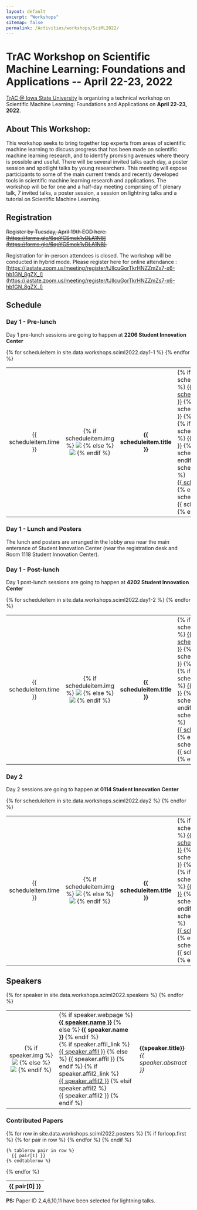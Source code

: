 ```yaml
---
layout: default
excerpt: "Workshops"
sitemap: false
permalink: /Activities/workshops/SciML2022/
---
```


# TrAC Workshop on Scientific Machine Learning: Foundations and Applications -- April 22-23, 2022

[TrAC @ Iowa State University](/) is organizing a technical workshop on Scientific Machine Learning: Foundations and Applications on **April 22-23, 2022**. 

## About This Workshop:
This workshop seeks to bring together top experts from areas of scientific machine learning to discuss progress that has been made on scientific machine learning research, and to identify promising avenues where theory is possible and useful. There will be several invited talks each day, a poster session and spotlight talks by young researchers. This meeting will expose participants to some of the main current trends and recently developed tools in scientific machine learning research and applications. The workshop will be for one and a half-day meeting comprising of 1 plenary talk, 7 invited talks, a poster session, a session on lightning talks and a tutorial on Scientific Machine Learning.

<!-- ## Submissions:
We invite your contributions in any of the following (and related) topics:
- New theory and fundamentals of scientific machine learning
- Applications of scientific machine learning to Translational AI
- Development of software, libraries, or benchmark datasets
- Identification of key challenges and opportunities for future research

**One-page extended abstract (in PDF)** should be submitted by **April 1, 2022 (23:59, CST)** to [this link](mailto:SciML_2.s4q69if80l49ckgz@u.box.com). The abstract will be peer-reviewed and selected for a lightning talk and/or a poster presentation.

We look forward to your contribution! -->

## Registration

~~Register by Tuesday, April 19th EOD here: [https://forms.gle/6qoYCSmek1vDLA1N8](https://forms.gle/6qoYCSmek1vDLA1N8).~~

Registration for in-person attendees is closed. The workshop will be conducted in hybrid mode. Please register here for online attendance :  [https://iastate.zoom.us/meeting/register/tJIlcuGorTkrHNZZmZs7-x6-hb1GN_8gZX_I](https://iastate.zoom.us/meeting/register/tJIlcuGorTkrHNZZmZs7-x6-hb1GN_8gZX_I)

## Schedule

### Day 1 - Pre-lunch

Day 1 pre-lunch sessions are going to happen at **2206 Student Innovation Center**

<div class = "post-content">
	<table>
		{% for scheduleitem in site.data.workshops.sciml2022.day1-1 %}
	    <tr>
	        <td>
	            <p align="center">
	                {{ scheduleitem.time }}
	            </p>
	        </td>
	        <td>
	            <div class="col-xs-12">
	                <p align="center">
	                	{% if scheduleitem.img %}
	                    	<img class="people-pic" src="{{ scheduleitem.img | prepend: '/images/workshops/sciml2022/' | prepend: site.baseurl | prepend: site.url }}" target="_blank">
	                    {% else %}
	                    	<img class="people-pic" src="{{ 'avatar.jpg' | prepend: '/images/workshops/sciml2022/' | prepend: site.baseurl | prepend: site.url }}" target="_blank">
	                    {% endif %}
	                </p>
	            </div>
	        </td>
	        <td align="center">
	        	<div class="col-xs-12">
		        	<b>{{ scheduleitem.title }}</b>
	        	</div>
	        </td>
	        <td>
	            <div class="people-name text-center">
	            	<!-- scheduleitem name (link to webpage if provided) -->
	            	{% if scheduleitem.webpage %}
	            		<a href="{{ scheduleitem.webpage }}" target="_blank">{{ scheduleitem.speaker }}</a>
	            	{% else %}
	            		{{ scheduleitem.speaker }}
	            	{% endif %}
	                <br>
	                <!-- scheduleitem affiliation (if provided) -->
	                {% if scheduleitem.affil_link %}
	                	<a href="{{ scheduleitem.affil_link }}" target="_blank">{{ scheduleitem.affil }}</a>
	                {% else %}
	                	{{ scheduleitem.affil }}
	                {% endif %}
	                <!-- Additional scheduleitem affiliation (if provided) -->
	                {% if scheduleitem.affil2_link %}
	                	<br>
	                	<a href="{{ scheduleitem.affil2_link }}" target="_blank">{{ scheduleitem.affil2 }}</a>
	                {% elsif scheduleitem.affil2 %}
	                	<br>
	                	{{ scheduleitem.affil2 }}
	                {% endif %}
	            </div>
	        </td>
	    </tr>
	{% endfor %}
	</table>
</div>

### Day 1 - Lunch and Posters

The lunch and posters are arranged in the lobby area near the main enterance of Student Innovation Center (near the registration desk and Room 1118 Student Innovation Center).

### Day 1 - Post-lunch

Day 1 post-lunch sessions are going to happen at **4202 Student Innovation Center**

<div class = "post-content">
	<table>
		{% for scheduleitem in site.data.workshops.sciml2022.day1-2 %}
	    <tr>
	        <td>
	            <p align="center">
	                {{ scheduleitem.time }}
	            </p>
	        </td>
	        <td>
	            <div class="col-xs-12">
	                <p align="center">
	                	{% if scheduleitem.img %}
	                    	<img class="people-pic" src="{{ scheduleitem.img | prepend: '/images/workshops/sciml2022/' | prepend: site.baseurl | prepend: site.url }}" target="_blank">
	                    {% else %}
	                    	<img class="people-pic" src="{{ 'avatar.jpg' | prepend: '/images/workshops/sciml2022/' | prepend: site.baseurl | prepend: site.url }}" target="_blank">
	                    {% endif %}
	                </p>
	            </div>
	        </td>
	        <td align="center">
	        	<div class="col-xs-12">
		        	<b>{{ scheduleitem.title }}</b>
	        	</div>
	        </td>
	        <td>
	            <div class="people-name text-center">
	            	<!-- scheduleitem name (link to webpage if provided) -->
	            	{% if scheduleitem.webpage %}
	            		<a href="{{ scheduleitem.webpage }}" target="_blank">{{ scheduleitem.speaker }}</a>
	            	{% else %}
	            		{{ scheduleitem.speaker }}
	            	{% endif %}
	                <br>
	                <!-- scheduleitem affiliation (if provided) -->
	                {% if scheduleitem.affil_link %}
	                	<a href="{{ scheduleitem.affil_link }}" target="_blank">{{ scheduleitem.affil }}</a>
	                {% else %}
	                	{{ scheduleitem.affil }}
	                {% endif %}
	                <!-- Additional scheduleitem affiliation (if provided) -->
	                {% if scheduleitem.affil2_link %}
	                	<br>
	                	<a href="{{ scheduleitem.affil2_link }}" target="_blank">{{ scheduleitem.affil2 }}</a>
	                {% elsif scheduleitem.affil2 %}
	                	<br>
	                	{{ scheduleitem.affil2 }}
	                {% endif %}
	            </div>
	        </td>
	    </tr>
	{% endfor %}
	</table>
</div>

### Day 2 

Day 2 sessions are going to happen at **0114 Student Innovation Center**

<div class = "post-content">
	<table>
		{% for scheduleitem in site.data.workshops.sciml2022.day2 %}
	    <tr>
	        <td>
	            <p align="center">
	                {{ scheduleitem.time }}
	            </p>
	        </td>
	        <td>
	            <div class="col-xs-12">
	                <p align="center">
	                	{% if scheduleitem.img %}
	                    	<img class="people-pic" src="{{ scheduleitem.img | prepend: '/images/workshops/sciml2022/' | prepend: site.baseurl | prepend: site.url }}" target="_blank">
	                    {% else %}
	                    	<img class="people-pic" src="{{ 'avatar.jpg' | prepend: '/images/workshops/sciml2022/' | prepend: site.baseurl | prepend: site.url }}" target="_blank">
	                    {% endif %}
	                </p>
	            </div>
	        </td>
	        <td align="center">
	        	<div class="col-xs-12">
		        	<b>{{ scheduleitem.title }}</b>
	        	</div>
	        </td>
	        <td>
	            <div class="people-name text-center">
	            	<!-- scheduleitem name (link to webpage if provided) -->
	            	{% if scheduleitem.webpage %}
	            		<a href="{{ scheduleitem.webpage }}" target="_blank">{{ scheduleitem.speaker }}</a>
	            	{% else %}
	            		{{ scheduleitem.speaker }}
	            	{% endif %}
	                <br>
	                <!-- scheduleitem affiliation (if provided) -->
	                {% if scheduleitem.affil_link %}
	                	<a href="{{ scheduleitem.affil_link }}" target="_blank">{{ scheduleitem.affil }}</a>
	                {% else %}
	                	{{ scheduleitem.affil }}
	                {% endif %}
	                <!-- Additional scheduleitem affiliation (if provided) -->
	                {% if scheduleitem.affil2_link %}
	                	<br>
	                	<a href="{{ scheduleitem.affil2_link }}" target="_blank">{{ scheduleitem.affil2 }}</a>
	                {% elsif scheduleitem.affil2 %}
	                	<br>
	                	{{ scheduleitem.affil2 }}
	                {% endif %}
	            </div>
	        </td>
	    </tr>
	{% endfor %}
	</table>
</div>


## Speakers


<div class = "post-content">
	<table style="border-collapse: collapse; border: none;">
		{% for speaker in site.data.workshops.sciml2022.speakers %}
	    <tr style="border: none;">
	        <td style="border: none;">
	            <div class="col-xs-6">
	                <p align="center">
	                	{% if speaker.img %}
	                    	<img class="people-pic" src="{{ speaker.img | prepend: '/images/workshops/sciml2022/' | prepend: site.baseurl | prepend: site.url }}" target="_blank">
	                    {% else %}
	                    	<img class="people-pic" src="{{ 'avatar.jpg' | prepend: '/images/workshops/sciml2022/' | prepend: site.baseurl | prepend: site.url }}" target="_blank">
	                    {% endif %}
	                </p>
	            </div>
	        </td>
	        <td style="border: none;">
	            <div class="people-name text-center">
	            	<!-- Speaker name (link to webpage if provided) -->
	            	{% if speaker.webpage %}
	            		<b><a href="{{ speaker.webpage }}" target="_blank">{{ speaker.name }}</a></b>
	            	{% else %}
	            		<b>{{ speaker.name }}</b>
	            	{% endif %}
	                <br>
	                <!-- Speaker affiliation (if provided) -->
	                {% if speaker.affil_link %}
	                	<a href="{{ speaker.affil_link }}" target="_blank">{{ speaker.affil }}</a>
	                {% else %}
	                	{{ speaker.affil }}
	                {% endif %}
	                <!-- Additional speaker affiliation (if provided) -->
	                {% if speaker.affil2_link %}
	                	<br>
	                	<a href="{{ speaker.affil2_link }}" target="_blank">{{ speaker.affil2 }}</a>
	                {% elsif speaker.affil2 %}
	                	<br>
	                	{{ speaker.affil2 }}
	                {% endif %}
	            </div>
	        </td>
	        <td style="border: none;">
	        	<div class="people-name text-justified">
	        		<b> {{speaker.title}}</b>
	        		<br>
	        		<em>{{ speaker.abstract }}</em>
	        	</div>
	        </td>
	    </tr>
	{% endfor %}
	</table>
</div>


### Contributed Papers

<table>
  {% for row in site.data.workshops.sciml2022.posters %}
    {% if forloop.first %}
    <tr>
      {% for pair in row %}
        <th>{{ pair[0] }}</th>
      {% endfor %}
    </tr>
    {% endif %}

    {% tablerow pair in row %}
      {{ pair[1] }}
    {% endtablerow %}
  {% endfor %}
</table>

**PS:** Paper ID 2,4,6,10,11 have been selected for lightning talks. 